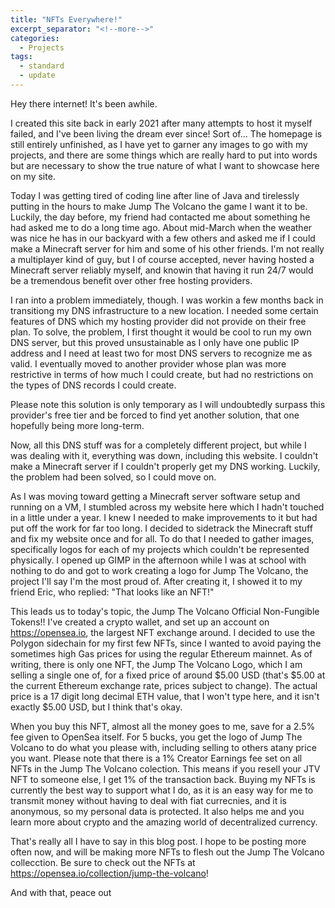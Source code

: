 ```yaml
---
title: "NFTs Everywhere!"
excerpt_separator: "<!--more-->"
categories:
  - Projects
tags:
  - standard
  - update
---
```


Hey there internet! It's been awhile. 

I created this site back in early 2021 after many attempts to host it myself failed, and I've been living the dream ever since! Sort of...
The homepage is still entirely unfinished, as I have yet to garner any images to go with my projects,
and there are some things which are really hard to put into words but are necessary to show the true nature of what I want to showcase here on my site.

Today I was getting tired of coding line after line of Java and tirelessly putting in the hours to make Jump The Volcano the game I want it to be.
Luckily, the day before, my friend had contacted me about something he had asked me to do a long time ago.
About mid-March when the weather was nice he has in our backyard with a few others and asked me if I could make a Minecraft server for him and some of his other friends.
I'm not really a multiplayer kind of guy, but I of course accepted, never having hosted a Minecraft server reliably myself, and knowin that having it run 24/7 would be a tremendous benefit over other free hosting providers.

I ran into a problem immediately, though. I was workin a few months back in transitiong my DNS infrastructure to a new location. I needed some certain features of DNS which my hosting provider did not provide on their free plan.
To solve, the problem, I first thought it would be cool to run my own DNS server, but this proved unsustainable as I only have one public IP address and I need at least two for most DNS servers to recognize me as valid.
I eventually moved to another provider whose plan was more restrictive in terms of how much I could create, but had no restrictions on the types of DNS records I could create.

Please note this solution is only temporary as I will undoubtedly surpass this provider's free tier and be forced to find yet another solution, that one hopefully being more long-term.

Now, all this DNS stuff was for a completely different project, but while I was dealing with it, everything was down, including this website.
I couldn't make a Minecraft server if I couldn't properly get my DNS working. Luckily, the problem had been solved, so I could move on.

As I was moving toward getting a Minecraft server software setup and running on a VM, I stumbled across my website here which I hadn't touched in a little under a year.
I knew I needed to make improvements to it but had put off the work for far too long. I decided to sidetrack the Minecraft stuff and fix my website once and for all.
To do that I needed to gather images, specifically logos for each of my projects which couldn't be represented physically.
I opened up GIMP in the afternoon while I was at school with nothing to do and got to work creating a logo for Jump The Volcano, the project I'll say I'm the most proud of.
After creating it, I showed it to my friend Eric, who replied: "That looks like an NFT!"

This leads us to today's topic, the Jump The Volcano Official Non-Fungible Tokens!!
I've created a crypto wallet, and set up an account on https://opensea.io, the largest NFT exchange around.
I decided to use the Polygon sidechain for my first few NFTs, since I wanted to avoid paying the sometimes high Gas prices for using the regular Ethereum mainnet.
As of writing, there is only one NFT, the Jump The Volcano Logo, which I am selling a single one of, for a fixed price of around $5.00 USD (that's $5.00 at the current Ethereum exchange rate, prices subject to change). The actual price is a 17 digit long decimal ETH value, that I won't type here, and it isn't exactly $5.00 USD, but I think that's okay.

When you buy this NFT, almost all the money goes to me, save for a 2.5% fee given to OpenSea itself. For 5 bucks, you get the logo of Jump The Volcano to do what you please with, including selling to others atany price you want.
Please note that there is a 1% Creator Earnings fee set on all NFTs in the Jump The Volcano colection. This means if you resell your JTV NFT to someone else, I get 1% of the transaction back.
Buying my NFTs is currently the best way to support what I do, as it is an easy way for me to transmit money without having to deal with fiat currecnies, and it is anonymous, so my personal data is protected.
It also helps me and you learn more about crypto and the amazing world of decentralized currency.

That's really all I have to say in this blog post. I hope to be posting more often now, and will be making more NFTs to flesh out the Jump The Volcano collecction.
Be sure to check out the NFTs at https://opensea.io/collection/jump-the-volcano!

And with that, peace out
